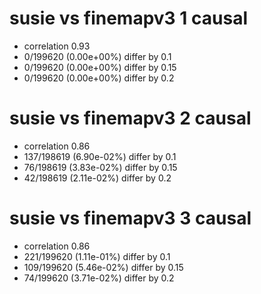 # susie vs finemapv3  1 causal

- correlation 0.93
- 0/199620 (0.00e+00%) differ by 0.1
- 0/199620 (0.00e+00%) differ by 0.15
- 0/199620 (0.00e+00%) differ by 0.2


# susie vs finemapv3  2 causal

- correlation 0.86
- 137/198619 (6.90e-02%) differ by 0.1
- 76/198619 (3.83e-02%) differ by 0.15
- 42/198619 (2.11e-02%) differ by 0.2


# susie vs finemapv3  3 causal

- correlation 0.86
- 221/199620 (1.11e-01%) differ by 0.1
- 109/199620 (5.46e-02%) differ by 0.15
- 74/199620 (3.71e-02%) differ by 0.2


